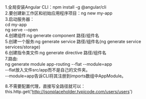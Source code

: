 1.全局安装Angular CLI：npm install -g @angular/cli  
2.要创建新工作区和初始应用程序项目：ng new my-app  
3.启动服务器：  
cd my-app  
ng serve --open  
4.创建组件:ng generate component 路径/组件名  
5.创建一个服务:ng generate service  路径/组件名(ng generate service services/storage)  
6.创建指令类文件:ng generate directive 路径/组件名  
7.路由:  
ng generate module app-routing --flat --module=app  
--flat放入文件src/app而不是自己的文件夹。  
--module=app告诉CLI将其注册到imports数组中AppModule。  

8.不需要配置代理，直接写全路径就可以：  
this.http.get('http://jsonplaceholder.typicode.com/users/users')  

